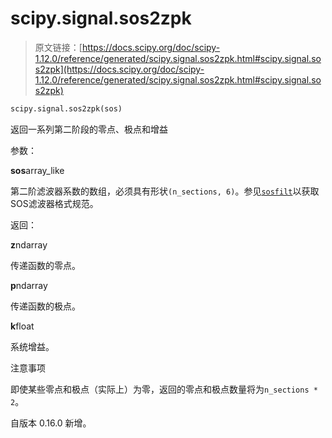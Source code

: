 # scipy.signal.sos2zpk

> 原文链接：[https://docs.scipy.org/doc/scipy-1.12.0/reference/generated/scipy.signal.sos2zpk.html#scipy.signal.sos2zpk](https://docs.scipy.org/doc/scipy-1.12.0/reference/generated/scipy.signal.sos2zpk.html#scipy.signal.sos2zpk)

```py
scipy.signal.sos2zpk(sos)
```

返回一系列第二阶段的零点、极点和增益

参数：

**sos**array_like

第二阶滤波器系数的数组，必须具有形状`(n_sections, 6)`。参见[`sosfilt`](https://docs.scipy.org/doc/scipy-1.12.0/reference/generated/scipy.signal.sosfilt.html#scipy.signal.sosfilt "scipy.signal.sosfilt")以获取SOS滤波器格式规范。

返回：

**z**ndarray

传递函数的零点。

**p**ndarray

传递函数的极点。

**k**float

系统增益。

注意事项

即使某些零点和极点（实际上）为零，返回的零点和极点数量将为`n_sections * 2`。

自版本 0.16.0 新增。
